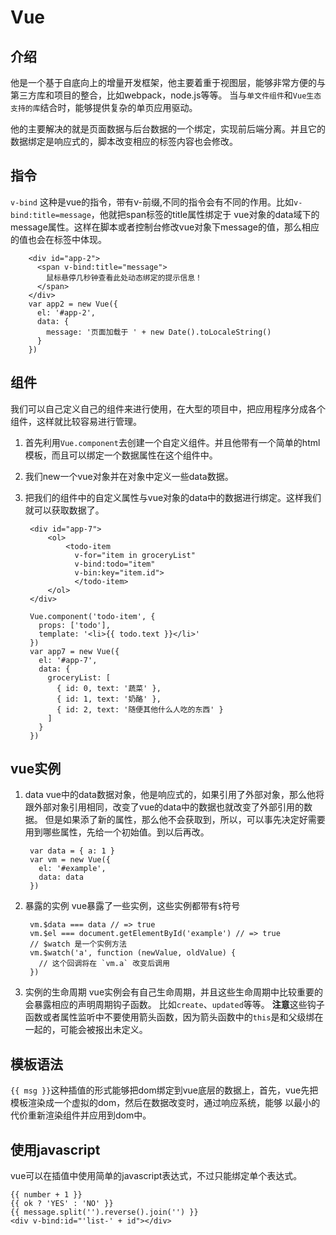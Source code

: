 # Vue
## 介绍
  他是一个基于自底向上的增量开发框架，他主要着重于视图层，能够非常方便的与第三方库和项目的整合，比如webpack，node.js等等。
  当与`单文件组件`和`Vue生态支持的库`结合时，能够提供复杂的单页应用驱动。
  
  他的主要解决的就是页面数据与后台数据的一个绑定，实现前后端分离。并且它的数据绑定是响应式的，脚本改变相应的标签内容也会修改。
## 指令
  `v-bind` 这种是vue的指令，带有v-前缀,不同的指令会有不同的作用。比如`v-bind:title=message`，他就把span标签的title属性绑定于
  vue对象的data域下的message属性。这样在脚本或者控制台修改vue对象下message的值，那么相应的值也会在标签中体现。
  
        <div id="app-2">
          <span v-bind:title="message">
            鼠标悬停几秒钟查看此处动态绑定的提示信息！
          </span>
        </div>
        var app2 = new Vue({
          el: '#app-2',
          data: {
            message: '页面加载于 ' + new Date().toLocaleString()
          }
        })
## 组件
  我们可以自己定义自己的组件来进行使用，在大型的项目中，把应用程序分成各个组件，这样就比较容易进行管理。
1. 首先利用`Vue.component`去创建一个自定义组件。并且他带有一个简单的html模板，而且可以绑定一个数据属性在这个组件中。
2. 我们new一个vue对象并在对象中定义一些data数据。
3. 把我们的组件中的自定义属性与vue对象的data中的数据进行绑定。这样我们就可以获取数据了。

	    <div id="app-7">
	    	<ol>
				<todo-item
				  v-for="item in groceryList"
				  v-bind:todo="item"
				  v-bin:key="item.id">
				  </todo-item>
		    </ol>
	    </div>
	    
        Vue.component('todo-item', {
          props: ['todo'],
          template: '<li>{{ todo.text }}</li>'
        })
        var app7 = new Vue({
          el: '#app-7',
          data: {
            groceryList: [
              { id: 0, text: '蔬菜' },
              { id: 1, text: '奶酪' },
              { id: 2, text: '随便其他什么人吃的东西' }
            ]
          }
        })
## vue实例
1. data
  vue中的data数据对象，他是响应式的，如果引用了外部对象，那么他将跟外部对象引用相同，改变了vue的data中的数据也就改变了外部引用的数据。
  但是如果添了新的属性，那么他不会获取到，所以，可以事先决定好需要用到哪些属性，先给一个初始值。到以后再改。
  
        var data = { a: 1 }
        var vm = new Vue({
          el: '#example',
          data: data
        })
2. 暴露的实例
  vue暴露了一些实例，这些实例都带有`$`符号
  
        vm.$data === data // => true
        vm.$el === document.getElementById('example') // => true
        // $watch 是一个实例方法
        vm.$watch('a', function (newValue, oldValue) {
          // 这个回调将在 `vm.a` 改变后调用
        })

3. 实例的生命周期
   vue实例会有自己生命周期，并且这些生命周期中比较重要的会暴露相应的声明周期钩子函数。
   比如`create`、`updated`等等。
   **注意**这些钩子函数或者属性监听中不要使用箭头函数，因为箭头函数中的`this`是和父级绑在一起的，可能会被报出未定义。

## 模板语法
  `{{ msg }}`这种插值的形式能够把dom绑定到vue底层的数据上，首先，vue先把模板渲染成一个虚拟的dom，然后在数据改变时，通过响应系统，能够
  以最小的代价重新渲染组件并应用到dom中。
## 使用javascript
  vue可以在插值中使用简单的javascript表达式，不过只能绑定单个表达式。
  
    {{ number + 1 }}
    {{ ok ? 'YES' : 'NO' }}
    {{ message.split('').reverse().join('') }}
    <div v-bind:id="'list-' + id"></div>
   